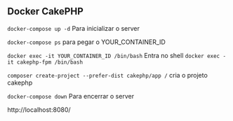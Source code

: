 ## Docker CakePHP

`docker-compose up -d` Para inicializar o server

`docker-compose ps` para pegar o YOUR_CONTAINER_ID

`docker exec -it YOUR_CONTAINER_ID /bin/bash` Entra no shell `docker exec -it cakephp-fpm /bin/bash`

`composer create-project --prefer-dist cakephp/app /` cria o projeto cakephp

`docker-compose down` Para encerrar o server

http://localhost:8080/